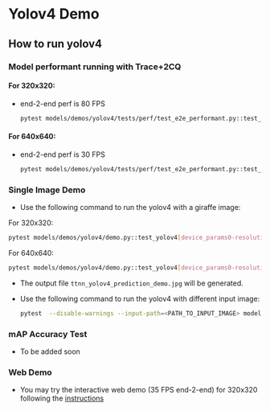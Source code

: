 # Yolov4 Demo

## How to run yolov4

### Model performant running with Trace+2CQ

#### For 320x320:
- end-2-end perf is 80 FPS
  ```bash
  pytest models/demos/yolov4/tests/perf/test_e2e_performant.py::test_e2e_performant[resolution0-True-1-act_dtype0-weight_dtype0-device_params0]
  ```
#### For 640x640:
- end-2-end perf is 30 FPS
  ```bash
  pytest models/demos/yolov4/tests/perf/test_e2e_performant.py::test_e2e_performant[resolution1-True-1-act_dtype0-weight_dtype0-device_params0]
  ```


### Single Image Demo

- Use the following command to run the yolov4 with a giraffe image:

For 320x320:
  ```bash
  pytest models/demos/yolov4/demo.py::test_yolov4[device_params0-resolution0]
  ```
For 640x640:
  ```bash
  pytest models/demos/yolov4/demo.py::test_yolov4[device_params0-resolution1]
  ```
- The output file `ttnn_yolov4_prediction_demo.jpg` will be generated.

- Use the following command to run the yolov4 with different input image:
  ```bash
  pytest  --disable-warnings --input-path=<PATH_TO_INPUT_IMAGE> models/demos/yolov4/demo.py
  ```


### mAP Accuracy Test
- To be added soon

### Web Demo
- You may try the interactive web demo (35 FPS end-2-end) for 320x320 following the [instructions](https://github.com/tenstorrent/tt-metal/blob/main/models/demos/yolov4/README.md)
